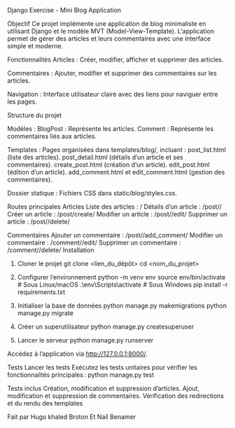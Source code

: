 Django Exercise - Mini Blog Application

Objectif
Ce projet implémente une application de blog minimaliste en utilisant Django et le modèle MVT (Model-View-Template). L'application permet de gérer des articles et leurs commentaires avec une interface simple et moderne.

Fonctionnalités
Articles :
Créer, modifier, afficher et supprimer des articles.

Commentaires :
Ajouter, modifier et supprimer des commentaires sur les articles.

Navigation :
Interface utilisateur claire avec des liens pour naviguer entre les pages.

Structure du projet

Modèles :
BlogPost : Représente les articles.
Comment : Représente les commentaires liés aux articles.

Templates :
Pages organisées dans templates/blog/, incluant :
post_list.html (liste des articles).
post_detail.html (détails d’un article et ses commentaires).
create_post.html (création d’un article).
edit_post.html (édition d’un article).
add_comment.html et edit_comment.html (gestion des commentaires).

Dossier statique :
Fichiers CSS dans static/blog/styles.css.


Routes principales
Articles
Liste des articles : /
Détails d’un article : /post/<id>/
Créer un article : /post/create/
Modifier un article : /post/<id>/edit/
Supprimer un article : /post/<id>/delete/

Commentaires
Ajouter un commentaire : /post/<id>/add_comment/
Modifier un commentaire : /comment/<id>/edit/
Supprimer un commentaire : /comment/<id>/delete/
Installation

1. Cloner le projet
git clone <lien_du_dépôt>
cd <nom_du_projet>

2. Configurer l’environnement
python -m venv env
source env/bin/activate  # Sous Linux/macOS
.\env\Scripts\activate   # Sous Windows
pip install -r requirements.txt

3. Initialiser la base de données
python manage.py makemigrations
python manage.py migrate

4. Créer un superutilisateur
python manage.py createsuperuser

5. Lancer le serveur
python manage.py runserver

Accédez à l’application via http://127.0.0.1:8000/.


Tests
Lancer les tests
Exécutez les tests unitaires pour vérifier les fonctionnalités principales :
python manage.py test

Tests inclus
Création, modification et suppression d’articles.
Ajout, modification et suppression de commentaires.
Vérification des redirections et du rendu des templates

Fait par Hugo khaled Broton Et Nail Benamer